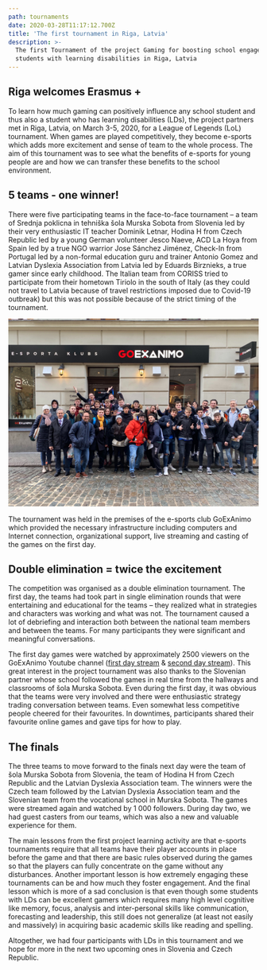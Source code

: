 ```yaml
---
path: tournaments
date: 2020-03-28T11:17:12.700Z
title: 'The first tournament in Riga, Latvia'
description: >-
  The first Tournament of the project Gaming for boosting school engagement of
  students with learning disabilities in Riga, Latvia
---
```

## Riga welcomes Erasmus +

To learn how much gaming can positively influence any school student and thus also a student who has learning disabilities (LDs), the project partners met in Riga, Latvia, on March 3-5, 2020, for a League of Legends (LoL) tournament. When games are played competitively, they become e-sports which adds more excitement and sense of team to the whole process. The aim of this tournament was to see what the benefits of e-sports for young people are and how we can transfer these benefits to the school environment.

## 5 teams - one winner!

There were five participating teams in the face-to-face tournament – a team of Srednja poklicna in tehniška šola Murska Sobota from Slovenia led by their very enthusiastic IT teacher Dominik Letnar, Hodina H from Czech Republic led by a young German volunteer Jesco Naeve, ACD La Hoya from Spain led by a true NGO warrior Jose Sánchez Jiménez, Check-In from Portugal led by a non-formal education guru and trainer Antonio Gomez and Latvian Dyslexia Association from Latvia led by Eduards Birznieks, a true gamer since early childhood. The Italian team from CORISS tried to participate from their hometown Tiriolo in the south of Italy (as they could not travel to Latvia because of travel restrictions imposed due to Covid-19 outbreak) but this was not possible because of the strict timing of the tournament.

![Project participants](/content/assets/gxanimo.jpg "Project participants")

The tournament was held in the premises of the e-sports club GoExAnimo which provided the necessary infrastructure including computers and Internet connection, organizational support, live streaming and casting of the games on the first day.

## Double elimination = twice the excitement

The competition was organised as a double elimination tournament. The first day, the teams had took part in single elimination rounds  that were entertaining and educational for the teams – they realized what in strategies and characters was working and what was not. The tournament caused a lot of debriefing and interaction both between the national team members and between the teams. For many participants they were significant and meaningful conversations.

The first day games were watched by approximately 2500 viewers on the GoExAnimo Youtube channel ([first day stream](https://www.youtube.com/watch?v=hlk8hLYav3Y&t=28s) & [second day stream](https://www.youtube.com/watch?v=UYjtLSbGDME&t=12040s)). This great interest in the project tournament was also thanks to the Slovenian partner whose school followed the games in real time from the hallways and classrooms of šola Murska Sobota. Even during the first day, it was obvious that the teams were very involved and there were enthusiastic strategy trading conversation between teams. Even somewhat less competitive people cheered for their favourites. In downtimes, participants shared their favourite online games and gave tips for how to play.

## The finals

The three teams to move forward to the finals next day were the team of šola Murska Sobota from Slovenia, the team of Hodina H from Czech Republic and the Latvian Dyslexia Association team. The winners were the Czech team followed by the Latvian Dyslexia Association team and the Slovenian team from the vocational school in Murska Sobota. The games were streamed again and watched by 1 000 followers. During day two, we had guest casters from our teams, which was also a new and valuable experience for them.

The main lessons from the first project learning activity are that e-sports tournaments require that all teams have their player accounts in place before the game and that there are basic rules observed during the games so that the players can fully concentrate on the game without any disturbances. Another important lesson is how extremely engaging these tournaments can be and how much they foster engagement. And the final lesson which is more of a sad conclusion is that even though some students with LDs can be excellent gamers which requires many high level cognitive like memory, focus, analysis and inter-personal skills like communication, forecasting and leadership, this still does not generalize (at least not easily and massively) in acquiring basic academic skills like reading and spelling.

Altogether, we had four participants with LDs in this tournament and we hope for more in the next two upcoming ones in Slovenia and Czech Republic.

